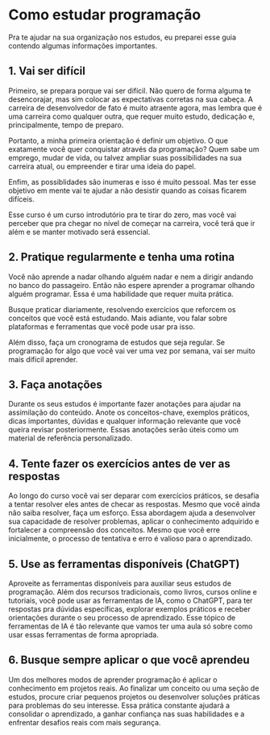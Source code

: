 # Como estudar programação

Pra te ajudar na sua organização nos estudos, eu preparei esse guia contendo algumas informações importantes.

## 1. Vai ser difícil

Primeiro, se prepara porque vai ser difícil. Não quero de forma alguma te desencorajar, mas sim colocar as expectativas corretas na sua cabeça. A carreira de desenvolvedor de fato é muito atraente agora, mas lembra que é uma carreira como qualquer outra, que requer muito estudo, dedicação e, principalmente, tempo de preparo.

Portanto, a minha primeira orientação é definir um objetivo. O que exatamente você quer conquistar através da programação? Quem sabe um emprego, mudar de vida, ou talvez ampliar suas possibilidades na sua carreira atual, ou empreender e tirar uma ideia do papel.

Enfim, as possiblidades são inumeras e isso é muito pessoal. Mas ter esse objetivo em mente vai te ajudar a não desistir quando as coisas ficarem difíceis. 

Esse curso é um curso introdutório pra te tirar do zero, mas você vai perceber que pra chegar no nível de começar na carreira, você terá que ir além e se manter motivado será essencial.

## 2. Pratique regularmente e tenha uma rotina

Você não aprende a nadar olhando alguém nadar e nem a dirigir andando no banco do passageiro. Então não espere aprender a programar olhando alguém programar. Essa é uma habilidade que requer muita prática.

Busque praticar diariamente, resolvendo exercícios que reforcem os conceitos que você está estudando. Mais adiante, vou falar sobre plataformas e ferramentas que você pode usar pra isso.

Além disso, faça um cronograma de estudos que seja regular. Se programação for algo que você vai ver uma vez por semana, vai ser muito mais difícil aprender.

## 3. Faça anotações

Durante os seus estudos é importante fazer anotações para ajudar na assimilação do conteúdo. Anote os conceitos-chave, exemplos práticos, dicas importantes, dúvidas e qualquer informação relevante que você queira revisar posteriormente. Essas anotações serão úteis como um material de referência personalizado.

## 4. Tente fazer os exercícios antes de ver as respostas

Ao longo do curso você vai ser deparar com exercícios práticos, se desafia a tentar resolver eles antes de checar as respostas. Mesmo que você ainda não saiba resolver, faça um esforço. Essa abordagem ajuda a desenvolver sua capacidade de resolver problemas, aplicar o conhecimento adquirido e fortalecer a compreensão dos conceitos. Mesmo que você erre inicialmente, o processo de tentativa e erro é valioso para o aprendizado.

## 5. Use as ferramentas disponíveis (ChatGPT)

Aproveite as ferramentas disponíveis para auxiliar seus estudos de programação. Além dos recursos tradicionais, como livros, cursos online e tutoriais, você pode usar as ferramentas de IA, como o ChatGPT, para ter respostas pra dúvidas específicas, explorar exemplos práticos e receber orientações durante o seu processo de aprendizado. Esse tópico de ferramentas de IA é tão relevante que vamos ter uma aula só sobre como usar essas ferramentas de forma apropriada.

## 6. Busque sempre aplicar o que você aprendeu

Um dos melhores modos de aprender programação é aplicar o conhecimento em projetos reais. Ao finalizar um conceito ou uma seção de estudos, procure criar pequenos projetos ou desenvolver soluções práticas para problemas do seu interesse. Essa prática constante ajudará a consolidar o aprendizado, a ganhar confiança nas suas habilidades e a enfrentar desafios reais com mais segurança.